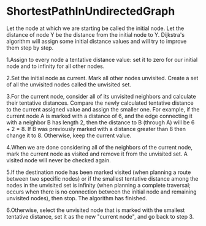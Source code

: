 
# ShortestPathInUndirectedGraph

Let the node at which we are starting be called the initial node. Let the distance of node Y be the distance from the initial node to Y. Dijkstra's algorithm will assign some initial distance values and will try to improve them step by step.

1.Assign to every node a tentative distance value: set it to zero for our initial node and to infinity for all other nodes.

2.Set the initial node as current. Mark all other nodes unvisited. Create a set of all the unvisited nodes called the unvisited set.

3.For the current node, consider all of its unvisited neighbors and calculate their tentative distances. Compare the newly calculated tentative distance to the current assigned value and assign the smaller one. For example, if the current node A is marked with a distance of 6, and the edge connecting it with a neighbor B has length 2, then the distance to B (through A) will be 6 + 2 = 8. If B was previously marked with a distance greater than 8 then change it to 8. Otherwise, keep the current value.

4.When we are done considering all of the neighbors of the current node, mark the current node as visited and remove it from the unvisited set. A visited node will never be checked again.

5.If the destination node has been marked visited (when planning a route between two specific nodes) or if the smallest tentative distance among the nodes in the unvisited set is infinity (when planning a complete traversal; occurs when there is no connection between the initial node and remaining unvisited nodes), then stop. The algorithm has finished.

6.Otherwise, select the unvisited node that is marked with the smallest tentative distance, set it as the new "current node", and go back to step 3.
